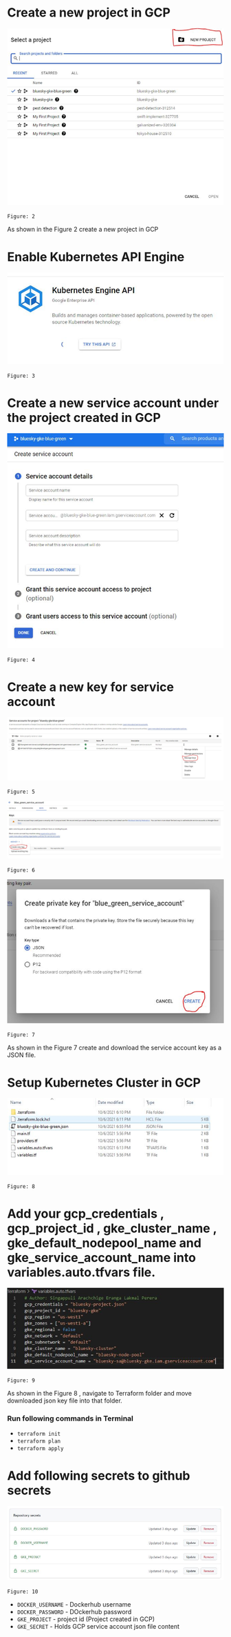 # Create a new project in GCP

![alt text](./images/create_new_project.JPG)

`Figure: 2`

As shown in the Figure 2 create a new project in GCP

# Enable Kubernetes API Engine

![alt text](./images/Kubernetes_API_Engine.JPG)

`Figure: 3`


# Create a new service account under the project created in GCP

![alt text](./images/create_service_account.JPG)

`Figure: 4`

# Create a new key for service account

![alt text](./images/create_new_key.JPG)

`Figure: 5`

![alt text](./images/create_new_key_1.JPG)

`Figure: 6`

![alt text](./images/create_new_key_2.JPG)

`Figure: 7`

As shown in the Figure 7 create and download the service account key as a JSON file.

# Setup Kubernetes Cluster in GCP 

![alt text](./images/terraform_folder.JPG)

`Figure: 8`

# Add your gcp_credentials , gcp_project_id , gke_cluster_name , gke_default_nodepool_name and gke_service_account_name into variables.auto.tfvars file.

![alt text](./images/setup_variable_values_in_terraform.JPG)

`Figure: 9`

As shown in the Figure 8 , navigate to Terraform folder and move downloaded json key file into that folder.

### Run following commands in Terminal

- `terraform init`
- `terraform plan`
- `terraform apply`

# Add following secrets to github secrets

![alt text](./images/github_secrets.JPG)

`Figure: 10`

- `DOCKER_USERNAME` - Dockerhub username
- `DOCKER_PASSWORD` - DOckerhub password
- `GKE_PROJECT` - project id (Project created in GCP)
- `GKE_SECRET`  - Holds GCP service account json file content